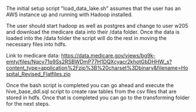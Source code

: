 The initial setup script "load_data_lake.sh" assumes that the user has an AWS instance up and running with Hadoop installed. 

The user should start hadoop as well as postgres and change to user w205 and download the medicare data into their /data folder. Once the data is loaded into the /data folder the script will do the rest in moving the necessary files into hdfs.

Link to medicare data:
https://data.medicare.gov/views/bg9k-emty/files/Nqcy71p9Ss2RSBWDmP77H1DQXcyacr2khotGbDHHW_s?content_type=application%2Fzip%3B%20charset%3Dbinary&filename=Hospital_Revised_Flatfiles.zip

Once the bash script is completed you can go ahead and execute the hive_base_ddl.sql script to create raw tables from the csv files that are stored in hdfs. Once that is completed you can go to the transforming folder for the next steps.
